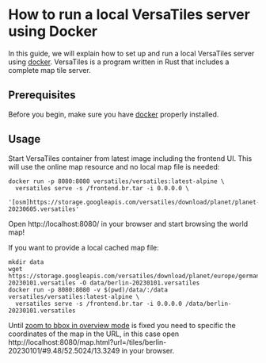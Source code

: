 # How to run a local VersaTiles server using Docker

In this guide, we will explain how to set up and run a local VersaTiles server using [docker](https://www.docker.com/).
VersaTiles is a program written in Rust that includes a complete map tile server.

## Prerequisites

Before you begin, make sure you have [docker](https://www.docker.com/) properly installed.

## Usage

Start VersaTiles container from latest image including the frontend UI. This will
use the online map resource and no local map file is needed:

    docker run -p 8080:8080 versatiles/versatiles:latest-alpine \
      versatiles serve -s /frontend.br.tar -i 0.0.0.0 \
     '[osm]https://storage.googleapis.com/versatiles/download/planet/planet-20230605.versatiles'

Open http://localhost:8080/ in your browser and start browsing the world map!

If you want to provide a local cached map file:

    mkdir data
    wget https://storage.googleapis.com/versatiles/download/planet/europe/germany/berlin-20230101.versatiles -O data/berlin-20230101.versatiles
    docker run -p 8080:8080 -v $(pwd)/data/:/data versatiles/versatiles:latest-alpine \
      versatiles serve -s /frontend.br.tar -i 0.0.0.0 /data/berlin-20230101.versatiles

Until [zoom to bbox in overview mode](https://github.com/versatiles-org/versatiles-frontend/issues/7) is fixed you need to specific the coordinates of the map in the URL, in this case
open http://localhost:8080/map.html?url=/tiles/berlin-20230101/#9.48/52.5024/13.3249 in your browser.

